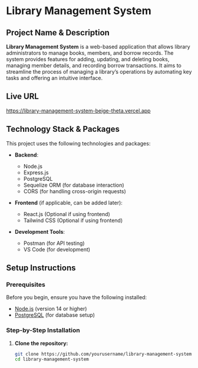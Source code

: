 # Library Management System

## Project Name & Description

**Library Management System** is a web-based application that allows library administrators to manage books, members, and borrow records. The system provides features for adding, updating, and deleting books, managing member details, and recording borrow transactions. It aims to streamline the process of managing a library’s operations by automating key tasks and offering an intuitive interface.

## Live URL

https://library-management-system-beige-theta.vercel.app
## Technology Stack & Packages

This project uses the following technologies and packages:

- **Backend**:
  - Node.js
  - Express.js
  - PostgreSQL
  - Sequelize ORM (for database interaction)
  - CORS (for handling cross-origin requests)
  
- **Frontend** (if applicable, can be added later):
  - React.js (Optional if using frontend)
  - Tailwind CSS (Optional if using frontend)
  
- **Development Tools**:
  - Postman (for API testing)
  - VS Code (for development)
  
## Setup Instructions

### Prerequisites

Before you begin, ensure you have the following installed:

- [Node.js](https://nodejs.org/) (version 14 or higher)
- [PostgreSQL](https://www.postgresql.org/download/) (for database setup)

### Step-by-Step Installation

1. **Clone the repository:**

   ```bash
   git clone https://github.com/yourusername/library-management-system.git
   cd library-management-system
